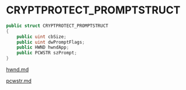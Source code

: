 # CRYPTPROTECT\_PROMPTSTRUCT

```csharp
public struct CRYPTPROTECT_PROMPTSTRUCT
{
    public uint cbSize;
    public uint dwPromptFlags;
    public HWND hwndApp;
    public PCWSTR szPrompt;
}
```

[hwnd.md](../foundation/hwnd.md "mention")

[pcwstr.md](../foundation/pcwstr.md "mention")
